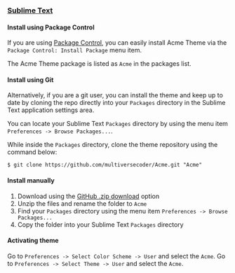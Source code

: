 ### [Sublime Text](https://www.sublimetext.com/)

#### Install using Package Control

If you are using [Package Control](http://wbond.net/sublime_packages/package_control), you can easily install Acme Theme via the `Package Control: Install Package` menu item.

The Acme Theme package is listed as `Acme` in the packages list.

#### Install using Git

Alternatively, if you are a git user, you can install the theme and keep up to date by cloning the repo directly into your `Packages` directory in the Sublime Text application settings area.

You can locate your Sublime Text `Packages` directory by using the menu item `Preferences -> Browse Packages...`.

While inside the `Packages` directory, clone the theme repository using the command below:

    $ git clone https://github.com/multiversecoder/Acme.git "Acme"

#### Install manually

1.  Download using the [GitHub .zip download](https://github.com/multiversecoder/Acme/archive/refs/tags/1.0.0.zip) option
2.  Unzip the files and rename the folder to `Acme`
3.  Find your `Packages` directory using the menu item `Preferences -> Browse Packages...`
4.  Copy the folder into your Sublime Text `Packages` directory

#### Activating theme

Go to `Preferences -> Select Color Scheme -> User` and select the `Acme`.
Go to `Preferences -> Select Theme -> User` and select the `Acme`.
